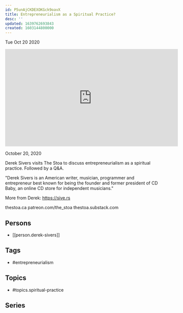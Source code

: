 ```yaml
---
id: P5unAjCKDEXOKGck9oavX
title: Entrepreneurialism as a Spiritual Practice?
desc: ''
updated: 1639762693843
created: 1603144800000
---
```





Tue Oct 20 2020

<iframe width="560" height="315" src="https://www.youtube.com/embed/fmGvb0G2SL8" title="Entrepreneurialism as a Spiritual Practice? w/ Derek Sivers" frameborder="0" allow="accelerometer; autoplay; clipboard-write; encrypted-media; gyroscope; picture-in-picture" allowfullscreen ></iframe>

October 20, 2020

Derek Sivers visits The Stoa to discuss entrepreneurialism as a spiritual practice. Followed by a Q&A.

"Derek Sivers is an American writer, musician, programmer and entrepreneur best known for being the founder and former president of CD Baby, an online CD store for independent musicians."

More from Derek: https://sive.rs

thestoa.ca
patreon.com/the_stoa
thestoa.substack.com

## Persons

- [[person.derek-sivers]]

## Tags

- #entrepreneurialism

## Topics

- #topics.spiritual-practice

## Series



